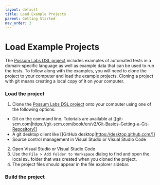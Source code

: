 ```yaml
---
layout: default
title: Load Example Projects
parent: Getting Started
nav_order: 3
---
```


# Load Example Projects

The [Possum Labs DSL project](https://github.com/Possum-Labs/DSL) includes examples of automated tests in a domain-specific language as well as example data that can be used to run the tests. To follow along with the examples, you will need to clone the project to your computer and load the example projects. Cloning a project with git means creating a local copy of it on your computer.

### Load the project

1. Clone the [Possum Labs DSL project](https://github.com/Possum-Labs/DSL) onto your computer using one of the following options:
- Git on the command line. Tutorials are available at [[git-scm.com|https://git-scm.com/book/en/v2/Git-Basics-Getting-a-Git-Repository]]
- A git desktop client like [[GitHub desktop|https://desktop.github.com/]]
- Source control management in Visual Studio or Visual Studio Code
2. Open Visual Studio or Visual Studio Code
3. Use the `File > Add Folder to Workspace` dialog to find and open the local `DSL` folder that was created when you cloned the project.
4. The project files should appear in the file explorer sidebar.

### Build the project

